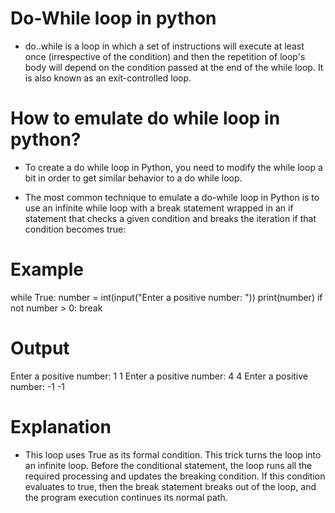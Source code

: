 # Do-While loop in python
- do..while is a loop in which a set of instructions will execute at least once (irrespective of the condition) and then the repetition of loop's body will depend on the condition passed at the end of the while loop. It is also known as an exit-controlled loop.

# How to emulate do while loop in python?
- To create a do while loop in Python, you need to modify the while loop a bit in order to get similar behavior to a do while loop.

- The most common technique to emulate a do-while loop in Python is to use an infinite while loop with a break statement wrapped in an if statement that checks a given condition and breaks the iteration if that condition becomes true:

# Example
while True:
  number = int(input("Enter a positive number: "))
  print(number)
  if not number > 0:
    break
# Output
Enter a positive number: 1
1
Enter a positive number: 4
4
Enter a positive number: -1
-1
# Explanation
- This loop uses True as its formal condition. This trick turns the loop into an infinite loop. Before the conditional statement, the loop runs all the required processing and updates the breaking condition. If this condition evaluates to true, then the break statement breaks out of the loop, and the program execution continues its normal path.